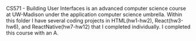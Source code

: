 CS571 - Building User Interfaces is an advanced computer science course at UW-Madison under the application computer science umbrella. Within this folder I have several coding projects in HTML(hw1-hw2), React(hw3-hw6), and ReactNative(hw7-hw12) that I completed individually. I completed this course with an A.